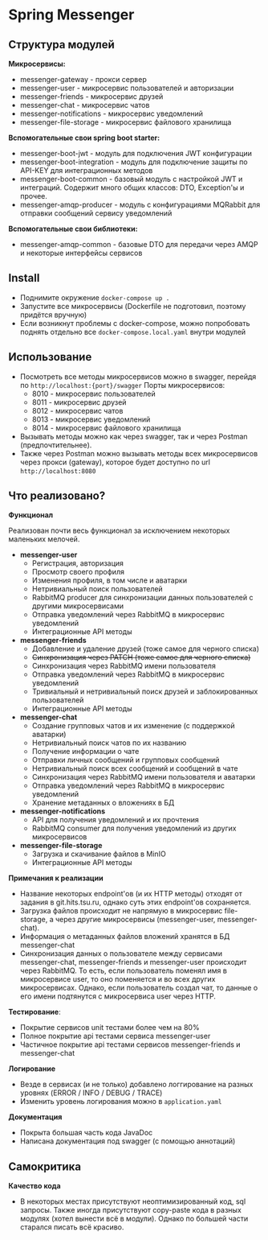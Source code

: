 # Spring Messenger
## Структура модулей
**Микросервисы:**
* messenger-gateway - прокси сервер
* messenger-user - микросервис пользователей и авторизации
* messenger-friends - микросервис друзей
* messenger-chat - микросервис чатов
* messenger-notifications - микросервис уведомлений
* messenger-file-storage - микросервис файлового хранилища

**Вспомогательные свои spring boot starter:**
* messenger-boot-jwt - модуль для подключения JWT конфигурации
* messenger-boot-integration - модуль для подключение защиты по API-KEY для интеграционных методов
* messenger-boot-common - базовый модуль с настройкой JWT и интеграций. Содержит много общих классов: DTO, Exception'ы и прочее.
* messenger-amqp-producer - модуль с конфигурациями MQRabbit для отправки сообщений сервису уведомлений

**Вспомогательные свои библиотеки:**
* messenger-amqp-common - базовые DTO для передачи через AMQP и некоторые интерфейсы сервисов

## Install
* Поднимите окружение `docker-compose up .`
* Запустите все микросервисы (Dockerfile не подготовил, поэтому придётся вручную)
* Если возникнут проблемы с docker-compose, можно попробовать поднять отдельно все `docker-compose.local.yaml` внутри модулей

## Использование
* Посмотреть все методы микросервисов можно в swagger, перейдя по `http://localhost:{port}/swagger`
Порты микросервисов:
  * 8010 - микросервис пользователей
  * 8011 - микросервис друзей
  * 8012 - микросервис чатов
  * 8013 - микросервис уведомлений
  * 8014 - микросервис файлового хранилища
* Вызывать методы можно как через swagger, так и через Postman (предпочтительнее).
* Также через Postman можно вызывать методы всех микросервисов через прокси (gateway),
которое будет доступно по url `http://localhost:8080`

## Что реализовано?
**Функционал**

Реализован почти весь функционал за исключением некоторых маленьких мелочей. 
* **messenger-user**
  * Регистрация, авторизация
  * Просмотр своего профиля
  * Изменения профиля, в том числе и аватарки
  * Нетривиальный поиск пользователей
  * RabbitMQ producer для синхронизации данных пользователей с другими микросервисами
  * Отправка уведомлений через RabbitMQ в микросервис уведомлений
  * Интеграционные API методы
* **messenger-friends**
  * Добавление и удаление друзей (тоже самое для черного списка)
  * ~~Синхронизация через PATCH (тоже самое для черного списка)~~
  * Синхронизация через RabbitMQ имени пользователя
  * Отправка уведомлений через RabbitMQ в микросервис уведомлений
  * Тривиальный и нетривиальный поиск друзей и заблокированных пользователей
  * Интеграционные API методы
* **messenger-chat**
  * Создание групповых чатов и их изменение (с поддержкой аватарки)
  * Нетривиальный поиск чатов по их названию
  * Получение информации о чате
  * Отправки личных сообщений и групповых сообщений
  * Нетривиальный поиск всех сообщений и сообщений в чате
  * Синхронизация через RabbitMQ имени пользователя и аватарки
  * Отправка уведомлений через RabbitMQ в микросервис уведомлений
  * Хранение метаданных о вложениях в БД
* **messenger-notifications** 
  * API для получения уведомлений и их прочтения
  * RabbitMQ consumer для получения уведомлений из других микросервисов
* **messenger-file-storage**
  * Загрузка и скачивание файлов в MinIO
  * Интеграционные API методы

**Примечания к реализации**
* Название некоторых endpoint'ов (и их HTTP методы) отходят от задания 
в git.hits.tsu.ru, однако суть этих endpoint'ов сохраняется.
* Загрузка файлов происходит не напрямую в микросервис file-storage, а через другие микросервисы
(messenger-user, messenger-chat).
* Информация о метаданных файлов вложений хранятся в БД messenger-chat
* Синхронизация данных о пользователе между сервисами messenger-chat, messenger-friends и messenger-user
происходит через RabbitMQ. То есть, если пользователь поменял имя в микросервисе user,
то оно поменяется и во всех других микросервисах. Однако, если пользователь создал чат, то данные о его имени подтянутся с микросервиса
user через HTTP.

**Тестирование**:
* Покрытие сервисов unit тестами более чем на 80%
* Полное покрытие api тестами сервиса messenger-user
* Частичное покрытие api тестами сервисов messenger-friends и messenger-chat

**Логирование**
* Везде в сервисах (и не только) добавлено логгирование на разных уровнях (ERROR / INFO / DEBUG / TRACE)
* Изменить уровень логирования можно в `application.yaml`

**Документация**
* Покрыта большая часть кода JavaDoc
* Написана документация под swagger (с помощью аннотаций)

## Самокритика
**Качество кода**
* В некоторых местах присутствуют неоптимизированный код, sql запросы. 
Также иногда присутствуют copy-paste кода в разных модулях (хотел вынести всё в модули).
Однако по большей части старался писать всё красиво.